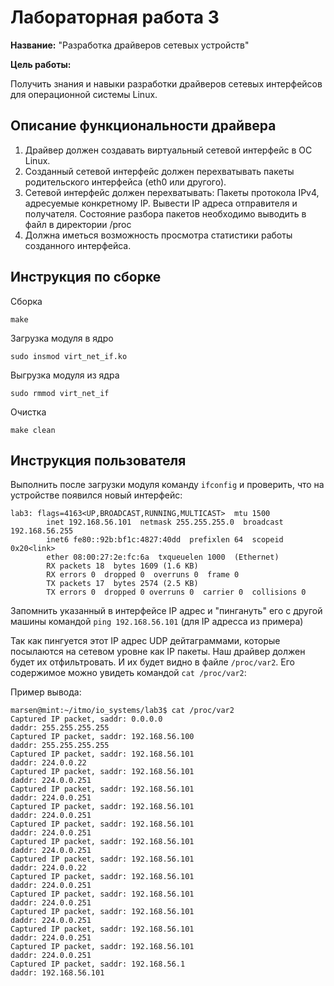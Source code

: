 # Лабораторная работа 3

**Название:** "Разработка драйверов сетевых устройств"

**Цель работы:** 

Получить знания и навыки разработки драйверов сетевых интерфейсов для операционной системы Linux.

## Описание функциональности драйвера
1. Драйвер должен создавать виртуальный сетевой интерфейс в ОС Linux.
2. Созданный сетевой интерфейс должен перехватывать пакеты родительского интерфейса (eth0 или другого).
3. Сетевой интерфейс должен перехватывать:
    Пакеты протокола IPv4, адресуемые конкретному IP. Вывести IP адреса отправителя и получателя.
    Состояние разбора пакетов необходимо выводить в файл в директории /proc
4. Должна иметься возможность просмотра статистики работы созданного интерфейса.

## Инструкция по сборке

Сборка

`make`

Загрузка модуля в ядро

`sudo insmod virt_net_if.ko`

Выгрузка модуля из ядра

`sudo rmmod virt_net_if`

Очистка

`make clean`

## Инструкция пользователя

Выполнить после загрузки модуля команду `ifconfig` и проверить, что на устройстве появился новый интерфейс:
```
lab3: flags=4163<UP,BROADCAST,RUNNING,MULTICAST>  mtu 1500
        inet 192.168.56.101  netmask 255.255.255.0  broadcast 192.168.56.255
        inet6 fe80::92b:bf1c:4827:40dd  prefixlen 64  scopeid 0x20<link>
        ether 08:00:27:2e:fc:6a  txqueuelen 1000  (Ethernet)
        RX packets 18  bytes 1609 (1.6 KB)
        RX errors 0  dropped 0  overruns 0  frame 0
        TX packets 17  bytes 2574 (2.5 KB)
        TX errors 0  dropped 0 overruns 0  carrier 0  collisions 0
```

Запомнить указанный в интерфейсе IP адрес и "пингануть" его с другой машины командой `ping 192.168.56.101` (для IP адресса из примера)

Так как пингуется этот IP адрес UDP дейтаграммами, которые посылаются на сетевом уровне как IP пакеты. Наш драйвер должен будет их отфильтровать. 
И их будет видно в файле `/proc/var2`. Его содержимое можно увидеть командой `cat /proc/var2`:

Пример вывода:
```
marsen@mint:~/itmo/io_systems/lab3$ cat /proc/var2
Captured IP packet, saddr: 0.0.0.0
daddr: 255.255.255.255
Captured IP packet, saddr: 192.168.56.100
daddr: 255.255.255.255
Captured IP packet, saddr: 192.168.56.101
daddr: 224.0.0.22
Captured IP packet, saddr: 192.168.56.101
daddr: 224.0.0.251
Captured IP packet, saddr: 192.168.56.101
daddr: 224.0.0.251
Captured IP packet, saddr: 192.168.56.101
daddr: 224.0.0.251
Captured IP packet, saddr: 192.168.56.101
daddr: 224.0.0.251
Captured IP packet, saddr: 192.168.56.101
daddr: 224.0.0.251
Captured IP packet, saddr: 192.168.56.101
daddr: 224.0.0.22
Captured IP packet, saddr: 192.168.56.101
daddr: 224.0.0.251
Captured IP packet, saddr: 192.168.56.101
daddr: 224.0.0.251
Captured IP packet, saddr: 192.168.56.101
daddr: 224.0.0.251
Captured IP packet, saddr: 192.168.56.101
daddr: 224.0.0.251
Captured IP packet, saddr: 192.168.56.101
daddr: 224.0.0.251
Captured IP packet, saddr: 192.168.56.1
daddr: 192.168.56.101
```
